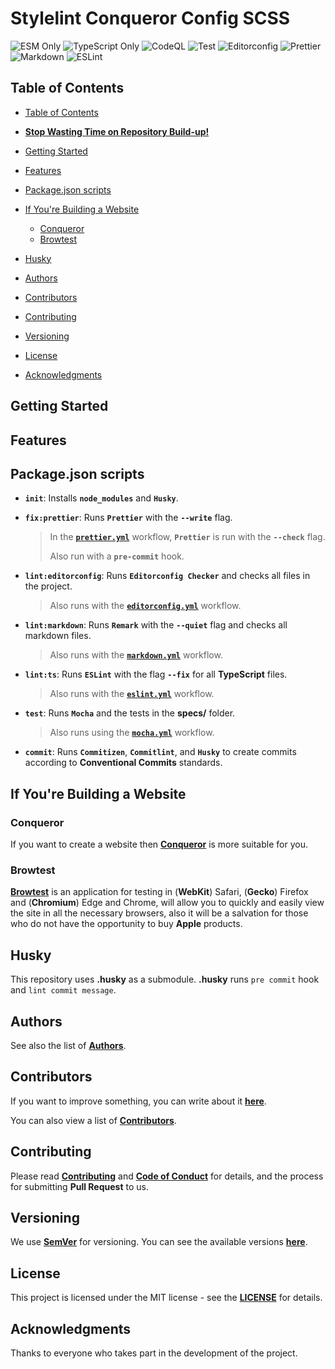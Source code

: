 # Stylelint Conqueror Config SCSS

![ESM Only](https://img.shields.io/badge/ESM-only-gray?labelColor=fe0)
![TypeScript Only](https://img.shields.io/badge/TypeScript-only-gray?labelColor=06f)
![CodeQL](https://img.shields.io/github/actions/workflow/status/Conqueror-Site-Builder/stylelint-conqueror-config-scss/codeql.yml?label=CodeQL)
![Test](https://img.shields.io/github/actions/workflow/status/Conqueror-Site-Builder/stylelint-conqueror-config-scss/mocha.yml?label=Test)
![Editorconfig](https://img.shields.io/github/actions/workflow/status/Conqueror-Site-Builder/stylelint-conqueror-config-scss/editorconfig.yml?label=Editorconfig)
![Prettier](https://img.shields.io/github/actions/workflow/status/Conqueror-Site-Builder/stylelint-conqueror-config-scss/prettier.yml?label=Prettier)
![Markdown](https://img.shields.io/github/actions/workflow/status/Conqueror-Site-Builder/stylelint-conqueror-config-scss/markdown.yml?label=Markdown)
![ESLint](https://img.shields.io/github/actions/workflow/status/Conqueror-Site-Builder/stylelint-conqueror-config-scss/eslint.yml?label=ESLint)

## Table of Contents

-   [Table of Contents](#table-of-contents)

-   [**Stop Wasting Time on Repository Build-up!**](#stop-wasting-time-on-repository-build-up)

-   [Getting Started](#getting-started)

-   [Features](#features)

-   [Package.json scripts](#packagejson-scripts)

-   [If You're Building a Website](#if-youre-building-a-website)
    -   [Conqueror](#conqueror)
    -   [Browtest](#browtest)

-   [Husky](#husky)

-   [Authors](#authors)

-   [Contributors](#contributors)

-   [Contributing](#contributing)

-   [Versioning](#versioning)

-   [License](#license)

-   [Acknowledgments](#acknowledgments)

## Getting Started

## Features

## Package.json scripts

-   **`init`**: Installs **`node_modules`** and **`Husky`**.

-   **`fix:prettier`**: Runs **`Prettier`** with the **`--write`** flag.

    > In the [**`prettier.yml`**](https://github.com/Conqueror-Site-Builder/stylelint-conqueror-config-scss/blob/main/.github/workflows/prettier.yml)
    > workflow, **`Prettier`** is run with the **`--check`** flag.
    >
    > Also run with a **`pre-commit`** hook.

-   **`lint:editorconfig`**: Runs **`Editorconfig Checker`** and
    checks all files in the project.

    > Also runs with the [**`editorconfig.yml`**](https://github.com/Conqueror-Site-Builder/stylelint-conqueror-config-scss/blob/main/.github/workflows/editorconfig.yml)
    > workflow.

-   **`lint:markdown`**: Runs **`Remark`** with the **`--quiet`** flag and
    checks all markdown files.

    > Also runs with the [**`markdown.yml`**](https://github.com/Conqueror-Site-Builder/stylelint-conqueror-config-scss/blob/main/.github/workflows/markdown.yml)
    > workflow.

-   **`lint:ts`**: Runs **`ESLint`** with the flag **`--fix`**
    for all **TypeScript** files.

    > Also runs with the [**`eslint.yml`**](https://github.com/Conqueror-Site-Builder/stylelint-conqueror-config-scss/blob/main/.github/workflows/eslint.yml)
    > workflow.

-   **`test`**: Runs **`Mocha`** and the tests in the **specs/** folder.

    > Also runs using the [**`mocha.yml`**](https://github.com/Conqueror-Site-Builder/stylelint-conqueror-config-scss/blob/main/.github/workflows/mocha.yml)
    > workflow.

-   **`commit`**: Runs **`Commitizen`**, **`Commitlint`**, and **`Husky`** to
    create commits according to **Conventional Commits** standards.

## If You're Building a Website

### Conqueror

If you want to create a website then [**Conqueror**](https://github.com/Conqueror-Site-Builder/conqueror)
is more suitable for you.

<!-- ### ArchUI -->

<!-- If you want to create a website but Conqueror is not suitable for you,
you can use our [**ArchUI**](https://github.com/Conqueror-Site-Builder/arch-ui)
library to style your website. -->

### Browtest

[**Browtest**](https://github.com/Conqueror-Site-Builder/browtest)
is an application for testing in (**WebKit**) Safari, (**Gecko**) Firefox and
(**Chromium**) Edge and Chrome, will allow you to quickly and easily view
the site in all the necessary browsers, also it will be a salvation for
those who do not have the opportunity to buy **Apple** products.

## Husky

This repository uses **.husky** as a submodule.
**.husky** runs `pre commit` hook and `lint commit message`.

## Authors

See also the list of [**Authors**](AUTHORS.md).

## Contributors

If you want to improve something, you can write about it
[**here**](https://github.com/Conqueror-Site-Builder/stylelint-conqueror-config-scss/issues/new/choose).

You can also view a list of [**Contributors**](CONTRIBUTORS.md).

## Contributing

Please read [**Contributing**](CONTRIBUTING.md)
and [**Code of Conduct**](CODE_OF_CONDUCT.md) for details,
and the process for submitting **Pull Request** to us.

## Versioning

We use [**SemVer**](https://semver.org) for versioning.
You can see the available versions
[**here**](https://github.com/Conqueror-Site-Builder/stylelint-conqueror-config-scss/tags).

## License

This project is licensed under the MIT license - see the
[**LICENSE**](LICENSE) for details.

## Acknowledgments

Thanks to everyone who takes part in the development of the project.
